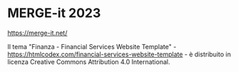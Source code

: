 # MERGE-it 2023

https://merge-it.net/

Il tema "Finanza - Financial Services Website Template" - https://htmlcodex.com/financial-services-website-template - è distribuito in licenza Creative Commons Attribution 4.0 International.
